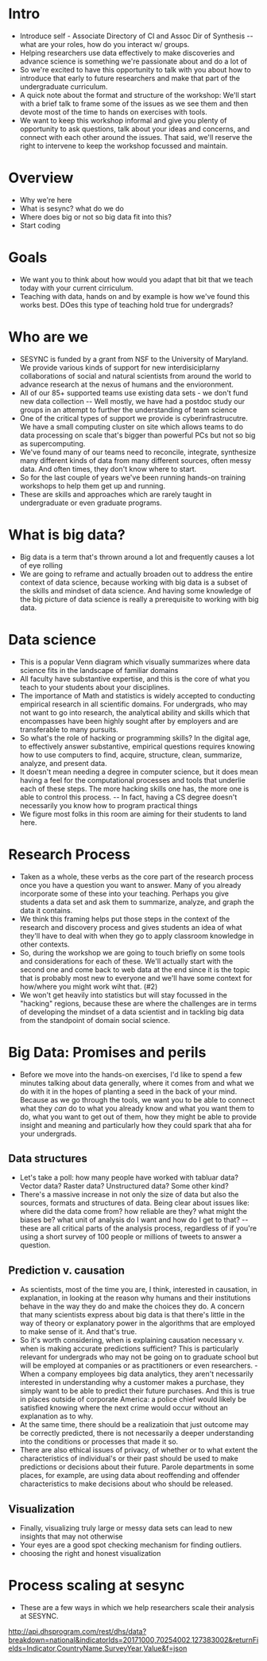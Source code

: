 # Intro
- Introduce self - Associate Directory of CI and Assoc Dir of Synthesis
-- what are your roles, how do you interact w/ groups.
- Helping researchers use data effectively to make discoveries and advance science is something we're passionate about and do a lot of
- So we're excited to have this opportunity to talk with you about how to introduce that early to future researchers and 
make that part of the undergraduate curriculum. 
- A quick note about the format and structure of the workshop: We'll start with a brief talk to frame some of the issues as we see them and then devote most of the time to hands on exercises with tools.
- We want to keep this workshop informal and give you plenty of opportunity to ask questions, talk about your ideas and concerns, and connect with each other around the issues. That said, we'll reserve the right to intervene to keep the workshop focussed and maintain.

# Overview
- Why we're here
- What is sesync? what do we do
- Where does big or not so big data fit into this?
- Start coding

# Goals

- We want you to think about how would you adapt that bit that we teach today with your current cirriculum. 
- Teaching with data, hands on and by example is how we've found this works best. DOes this type of teaching hold true for undergrads?

# Who are we
- SESYNC is funded by a grant from NSF to the University of Maryland. We provide various kinds of support for new interdisiciplarny collaborations of social and natural scientists from around the world to advance research at the nexus of humans and the envioronment.
- All of our 85+ supported teams use existing data sets - we don't fund new data collection
-- Well mostly, we have had a postdoc study our groups in an attempt to further the understanding of team science
- One of the critical types of support we provide is cyberinfrastrucutre. We have a small computing cluster on site which allows teams to do data processing on  scale that's bigger than powerful PCs but not so big as supercomputing.
- We've found many of our teams need to reconcile, integrate, synthesize many different kinds of data from many different sources, often messy data. And often times, they don't know where to start.
- So for the last couple of years we've been running hands-on training workshops to help them get up and running.
- These are skills and approaches which are rarely taught in undergraduate or even graduate programs.

# What is big data?
- Big data is a term that's thrown around a lot and frequently causes a lot of eye rolling
- We are going to reframe and actually broaden out to address the entire context of data science, because working with big data is a subset of the skills and mindset of data science. And having some knowledge of the big picture of data science is 
really a prerequisite to working with big data.

# Data science
- This is a popular Venn diagram which visually summarizes where data science fits in the landscape of familiar domains
- All faculty have substantive expertise, and this is the core of what you teach to your students about your disciplines.
- The importance of Math and statistics is widely accepted to conducting empirical research in all scientific domains. For undergrads, who may not want to go into research, the analytical ability and skills which that encompasses have been highly sought after by employers and are transferable to many pursuits.
- So what's the role of hacking or programming skills? In the digital age, to effectively answer substantive, empirical questions requires knowing how to use computers to find, acquire, structure, clean, summarize, analyze, and present data.
- It doesn't mean needing a degree in computer science, but it does mean having a feel for the computational processes and tools that underlie each of these steps. The more hacking skills one has, the more one is able to control this process.
-- In fact, having a CS degree doesn't necessarily you know how to program practical things
- We figure most folks in this room are aiming for their students to land here.


# Research Process
- Taken as a whole, these verbs as the core part of the research process once you have a question you want to answer. Many of you already incorporate some of these into your teaching. Perhaps you give students a data set and ask them to summarize, analyze, and graph the data it contains.
- We think this framing helps put those steps in the context of the research and discovery process and gives students an idea of what they'll have to deal with when they go to apply classroom knowledge in other contexts.
- So, during the workshop we are going to touch briefly on some tools and considerations for each of these. We'll actually start with the second one and come back to web data at the end since it is the topic that is probably most new to everyone and we'll have some context for how/where you might work wiht that.
(#2)
- We won't get heavily into statistics but will stay focussed in the "hacking" regions, because these are where the challenges are in terms of developing the mindset of a data scientist and in tackling big data from the standpoint of domain social science.

# Big Data: Promises and perils
- Before we move into the hands-on exercises, I'd like to spend a few minutes talking about data generally, where it comes from and what we do with it in the hopes of planting a seed in the back of your mind. Because as we go through the tools, we want you to be able to connect what they *can* do to what you already know and what you want them to do, what you want to get out of them, how they might be able to provide insight and meaning and particularly how they could spark that aha for your undergrads.
## Data structures
- Let's take a poll: how many people have worked with tabluar data? Vector data? Raster data? Unstructured data? Some other kind?
- There's a massive increase in not only the size of data but also the sources, formats and structures of data. Being clear about issues like: where did the data come from? how reliable are they? what might the biases be? what unit of analysis do I want and how do I get to that? -- these are all critical parts of the analysis process, regardless of if you're using a short survey of 100 people or millions of tweets to answer a question.
## Prediction v. causation
- As scientists, most of the time you are, I think, interested in causation, in explanation, in looking at the reason why humans and their institutions behave in the way they do and make the choices they do.  A concern that many scientists express about big data is that there's little in the way of theory or explanatory power in the algorithms that are employed to make sense of it. And that's true. 
- So it's worth considering, when is explaining causation necessary v. when is making accurate predictions sufficient? This is particularly relevant for undergrads who may not be going on to graduate school but will be employed at companies or as practitioners or even researchers.
-When a company employees big data analytics, they aren't necessarily interested in understanding why a customer makes a purchase, they simply want to be able to predict their future purchases. And this is true in places outside of corporate America: a police chief would likely be satisfied knowing where the next crime would occur without an explanation as to why.
- At the same time, there should be a realizatioin that just outcome may be correctly predicted, there is not necessarily a deeper understanding into the conditions or processes that made it so.
- There are also ethical issues of privacy, of whether or to what extent the characteristics of individual's or their past should be used to make predictions or decisions about their future. Parole departments in some places, for example, are using data about reoffending and offender characteristics to make decisions about who should be released.
## Visualization
- Finally, visualizing truly large or messy data sets can lead to new insights that may not otherwise 
- Your eyes are a good spot checking mechanism for finding outliers.
- choosing the right and honest visualization

# Process scaling at sesync
- These are a few ways in which we help researchers scale their analysis at SESYNC. 



http://api.dhsprogram.com/rest/dhs/data?breakdown=national&indicatorIds=20171000,70254002,127383002&returnFields=Indicator,CountryName,SurveyYear,Value&f=json

